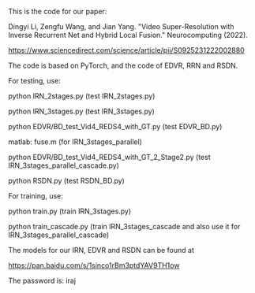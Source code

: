This is the code for our paper:

Dingyi Li, Zengfu Wang, and Jian Yang. "Video Super-Resolution with Inverse Recurrent Net and Hybrid Local Fusion." Neurocomputing (2022).

https://www.sciencedirect.com/science/article/pii/S0925231222002880

The code is based on PyTorch, and the code of EDVR, RRN and RSDN.

For testing, use:

python IRN_2stages.py (test IRN_2stages.py)

python IRN_3stages.py (test IRN_3stages.py)

python EDVR/BD_test_Vid4_REDS4_with_GT.py (test EDVR_BD.py)

matlab: fuse.m (for IRN_3stages_parallel)

python EDVR/BD_test_Vid4_REDS4_with_GT_2_Stage2.py (test IRN_3stages_parallel_cascade.py)

python RSDN.py (test RSDN_BD.py)

For training, use:

python train.py (train IRN_3stages.py)

python train_cascade.py (train IRN_3stages_cascade and also use it for IRN_3stages_parallel_cascade)

The models for our IRN, EDVR and RSDN can be found at 

https://pan.baidu.com/s/1sinco1rBm3ptdYAV9TH1ow

The password is: iraj
